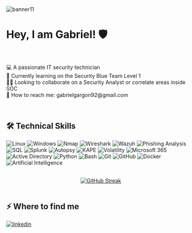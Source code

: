 ![banner11](https://github.com/user-attachments/assets/7ad97f9d-869e-4f84-b956-89af3e2dd33f)

<h1>Hey, I am Gabriel! 🛡️</h1>
<br><p>💻 A passionate IT security technician <br>
📝 Currently learning on the Security Blue Team Level 1 <br> 
👨‍💻 Looking to collaborate on a Security Analyst or correlate areas inside SOC <br>
📧 How to reach me: gabrielgargon92@gmail.com<br></p>

<br>

<h2>🛠️ Technical Skills</h2>

<p>
  <!-- Sistemas operativos -->
  <img src="https://img.shields.io/badge/Linux-000000?style=for-the-badge&logo=linux&logoColor=white" alt="Linux"/>
  <img src="https://img.shields.io/badge/Windows-0078D6?style=for-the-badge&logo=windows&logoColor=white" alt="Windows"/>

  <!-- Hacking y análisis de red -->
  <img src="https://img.shields.io/badge/Nmap-5A4FCF?style=for-the-badge&logo=gnupg&logoColor=white" alt="Nmap"/>
  <img src="https://img.shields.io/badge/Wireshark-1679A7?style=for-the-badge&logo=wireshark&logoColor=white" alt="Wireshark"/>
  <img src="https://img.shields.io/badge/Wazuh-0264C4?style=for-the-badge&logoColor=white" alt="Wazuh"/>
  <img src="https://img.shields.io/badge/Phishing_Analysis-DD4B39?style=for-the-badge&logo=maildotru&logoColor=white" alt="Phishing Analysis"/>
  <img src="https://img.shields.io/badge/SQL-CC2927?style=for-the-badge&logo=databricks&logoColor=white" alt="SQL"/>
  
  <!-- Blue Team / Forense -->
  <img src="https://img.shields.io/badge/Splunk-000000?style=for-the-badge&logo=splunk&logoColor=white" alt="Splunk"/>
  <img src="https://img.shields.io/badge/Autopsy-003366?style=for-the-badge&logo=forensics&logoColor=white" alt="Autopsy"/>
  <img src="https://img.shields.io/badge/KAPE-0f4c81?style=for-the-badge&logo=windows&logoColor=white" alt="KAPE"/>
  <img src="https://img.shields.io/badge/Volatility-FF6600?style=for-the-badge&logo=apache&logoColor=white" alt="Volatility"/>

  <!-- Admin / IT / Infra -->
  <img src="https://img.shields.io/badge/Microsoft_365-D83B01?style=for-the-badge&logo=microsoft&logoColor=white" alt="Microsoft 365"/>
  <img src="https://img.shields.io/badge/Active_Directory-4472C4?style=for-the-badge&logo=microsoft&logoColor=white" alt="Active Directory"/>

  <!-- Dev y scripting -->
  <img src="https://img.shields.io/badge/Python-3776AB?style=for-the-badge&logo=python&logoColor=white" alt="Python"/>
  <img src="https://img.shields.io/badge/Bash-4EAA25?style=for-the-badge&logo=gnu-bash&logoColor=white" alt="Bash"/>
  <img src="https://img.shields.io/badge/Git-F05032?style=for-the-badge&logo=git&logoColor=white" alt="Git"/>
  <img src="https://img.shields.io/badge/GitHub-181717?style=for-the-badge&logo=github&logoColor=white" alt="GitHub"/>
  <img src="https://img.shields.io/badge/Docker-2496ED?style=for-the-badge&logo=docker&logoColor=white" alt="Docker"/>

  <!-- AI -->
  <img src="https://img.shields.io/badge/Artificial_Intelligence-8B008B?style=for-the-badge&logo=githubcopilot&logoColor=white" alt="Artificial Intelligence"/>
</p>

<br>

<div align="center">
  <a href="https://git.io/streak-stats">
    <img src="https://github-readme-streak-stats.herokuapp.com?user=gavrigg&theme=github-dark-blue" alt="GitHub Streak"/>
  </a>
</div>

<br>

<h2>⚡️ Where to find me</h2>
<p><a target="_blank" href="https://www.linkedin.com/in/https://www.linkedin.com/in/gabriel-garc%C3%ADa-gonz%C3%A1lez-201200227/" style="display: inline-block;"><img src="https://img.shields.io/badge/linkedin-logo?style=for-the-badge&logo=linkedin&logoColor=white&color=%230a77b6" alt="linkedin" /></a></p>

